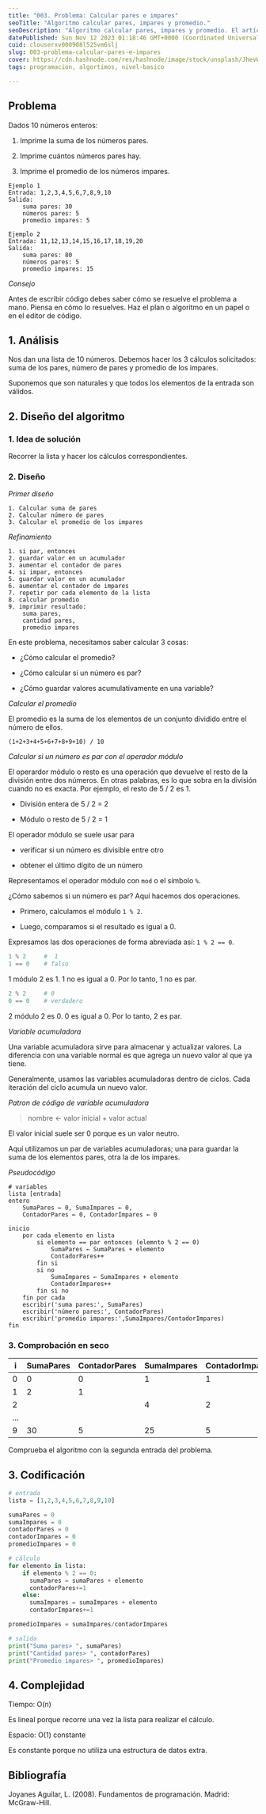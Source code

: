 ```yaml
---
title: "003. Problema: Calcular pares e impares"
seoTitle: "Algoritmo calcular pares, impares y promedio."
seoDescription: "Algoritmo calcular pares, impares y promedio. El artículo enseña cómo diseñar un algoritmo paso a paso. Explica patrones y operaciones implicadas."
datePublished: Sun Nov 12 2023 01:18:46 GMT+0000 (Coordinated Universal Time)
cuid: clouserxv000908l525vm6slj
slug: 003-problema-calcular-pares-e-impares
cover: https://cdn.hashnode.com/res/hashnode/image/stock/unsplash/JhevWHCbVyw/upload/f4fa974e6f6aeff0e416c741a8a7222b.jpeg
tags: programacion, algortimos, nivel-basico

---
```


## Problema

Dados 10 números enteros:

1. Imprime la suma de los números pares.
    
2. Imprime cuántos números pares hay.
    
3. Imprime el promedio de los números impares.
    

```plaintext
Ejemplo 1
Entrada: 1,2,3,4,5,6,7,8,9,10
Salida: 
    suma pares: 30
    números pares: 5
    promedio impares: 5
```

```plaintext
Ejemplo 2
Entrada: 11,12,13,14,15,16,17,18,19,20
Salida:
    suma pares: 80
    números pares: 5
    promedio impares: 15
```

*Consejo*

Antes de escribir código debes saber cómo se resuelve el problema a mano. Piensa en cómo lo resuelves. Haz el plan o algoritmo en un papel o en el editor de código.

## 1\. Análisis

Nos dan una lista de 10 números. Debemos hacer los 3 cálculos solicitados: suma de los pares, número de pares y promedio de los impares.

Suponemos que son naturales y que todos los elementos de la entrada son válidos.

## 2\. Diseño del algoritmo

### 1\. Idea de solución

Recorrer la lista y hacer los cálculos correspondientes.

### 2\. Diseño

*Primer diseño*

```plaintext
1. Calcular suma de pares
2. Calcular número de pares
3. Calcular el promedio de los impares
```

*Refinamiento*

```plaintext
1. si par, entonces
2. guardar valor en un acumulador
3. aumentar el contador de pares
4. si impar, entonces
5. guardar valor en un acumulador
6. aumentar el contador de impares
7. repetir por cada elemento de la lista
8. calcular promedio
9. imprimir resultado: 
    suma pares, 
    cantidad pares, 
    promedio impares
```

En este problema, necesitamos saber calcular 3 cosas:

* ¿Cómo calcular el promedio?
    
* ¿Cómo calcular si un número es par?
    
* ¿Cómo guardar valores acumulativamente en una variable?
    

*Calcular el promedio*

El promedio es la suma de los elementos de un conjunto dividido entre el número de ellos.

```plaintext
(1+2+3+4+5+6+7+8+9+10) / 10
```

*Calcular si un número es par con el operador módulo*

El operardor módulo o resto es una operación que devuelve el resto de la división entre dos números. En otras palabras, es lo que sobra en la división cuando no es exacta. Por ejemplo, el resto de 5 / 2 es 1.

* División entera de 5 / 2 = 2
    
* Módulo o resto de 5 / 2 = 1
    

El operador módulo se suele usar para

* verificar si un número es divisible entre otro
    
* obtener el último dígito de un número
    

Representamos el operador módulo con `mod` o el símbolo `%`.

¿Cómo sabemos si un número es par? Aquí hacemos dos operaciones.

* Primero, calculamos el módulo `1 % 2`.
    
* Luego, comparamos si el resultado es igual a 0.
    

Expresamos las dos operaciones de forma abreviada así: `1 % 2 == 0`.

```python
1 % 2     #  1
1 == 0    # falso
```

1 módulo 2 es 1. 1 no es igual a 0. Por lo tanto, 1 no es par.

```python
2 % 2     # 0
0 == 0    # verdadero
```

2 módulo 2 es 0. 0 es igual a 0. Por lo tanto, 2 es par.

*Variable acumuladora*

Una variable acumuladora sirve para almacenar y actualizar valores. La diferencia con una variable normal es que agrega un nuevo valor al que ya tiene.

Generalmente, usamos las variables acumuladoras dentro de ciclos. Cada iteración del ciclo acumula un nuevo valor.

*Patron de código de variable acumuladora*

> nombre ← valor inicial + valor actual

El valor inicial suele ser 0 porque es un valor neutro.

Aquí utilizamos un par de variables acumuladoras; una para guardar la suma de los elementos pares, otra la de los impares.

*Pseudocódigo*

```plaintext
# variables
lista [entrada]
entero 
    SumaPares ← 0, SumaImpares ← 0, 
    ContadorPares ← 0, ContadorImpares ← 0

inicio
    por cada elemento en lista
        si elemento == par entonces (elemnto % 2 == 0)
            SumaPares ← SumaPares + elemento
            ContadorPares++
        fin si
        si no 
            SumaImpares ← SumaImpares + elemento
            ContadorImpares++
        fin si no
    fin por cada
    escribir('suma pares:', SumaPares)
    escribir('número pares:', ContadorPares)
    escribir('promedio impares:',SumaImpares/ContadorImpares)
fin
```

### 3\. Comprobación en seco

| i | SumaPares | ContadorPares | SumaImpares | ContadorImpares |
| --- | --- | --- | --- | --- |
| 0 | 0 | 0 | 1 | 1 |
| 1 | 2 | 1 |  |  |
| 2 |  |  | 4 | 2 |
| ... |  |  |  |  |
| 9 | 30 | 5 | 25 | 5 |

Comprueba el algoritmo con la segunda entrada del problema.

## 3\. Codificación

```python
# entrada
lista = [1,2,3,4,5,6,7,8,9,10]

sumaPares = 0
sumaImpares = 0
contadorPares = 0
contadorImpares = 0
promedioImpares = 0

# cálculo
for elemento in lista:
    if elemento % 2 == 0:
      sumaPares = sumaPares + elemento
      contadorPares+=1
    else:
      sumaImpares = sumaImpares + elemento
      contadorImpares+=1

promedioImpares = sumaImpares/contadorImpares

# salida
print("Suma pares> ", sumaPares)
print("Cantidad pares> ", contadorPares)
print("Promedio impares> ", promedioImpares)
```

## 4\. Complejidad

Tiempo: O(n)

Es lineal porque recorre una vez la lista para realizar el cálculo.

Espacio: O(1) constante

Es constante porque no utiliza una estructura de datos extra.

## Bibliografía

Joyanes Aguilar, L. (2008). Fundamentos de programación. Madrid: McGraw-Hill.